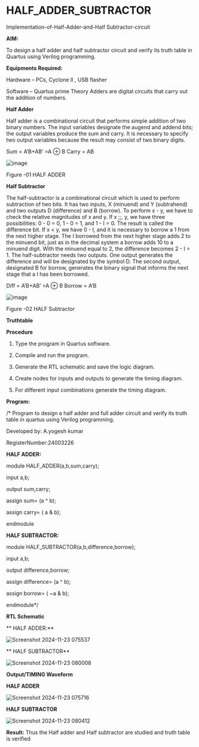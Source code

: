 # HALF_ADDER_SUBTRACTOR

Implementation-of-Half-Adder-and-Half Subtractor-circuit

**AIM:**

To design a half adder and half subtractor circuit and verify its truth table in Quartus using Verilog programming.

**Equipments Required:**

Hardware – PCs, Cyclone II , USB flasher 

Software – Quartus prime Theory Adders are digital circuits that carry out the addition of numbers.

**Half Adder**

Half adder is a combinational circuit that performs simple addition of two binary numbers. The input variables designate the augend and addend bits; the output variables produce the sum and carry. It is necessary to specify two output variables because the result may consist of two binary digits.

Sum = A’B+AB’ =A ⊕ B Carry = AB

![image](https://github.com/naavaneetha/HALF_ADDER_SUBTRACTOR/assets/154305477/bd4a0b2c-cdbc-4184-ab08-81578f121e1f)

Figure -01 HALF ADDER

**Half Subtractor**

The half-subtractor is a combinational circuit which is used to perform subtraction of two bits. It has two inputs, X (minuend) and Y (subtrahend) and two outputs D (difference) and B (borrow). To perform x - y, we have to check the relative magnitudes of x and y. If x ;;, y, we have three possibilities: 0 - 0 = 0, 1 - 0 = 1, and 1 - I = 0. The result is called the difference bit. If x < y, we have 0 - I, and it is necessary to borrow a 1 from the next higher stage. The I borrowed from the next higher stage adds 2 to the minuend bit, just as in the decimal system a borrow adds 10 to a minuend digit. With the minuend equal to 2, the difference becomes 2 - I = 1. The half-subtractor needs two outputs. One output generates the difference and will be designated by the symbol D. The second output, designated B for borrow, generates the binary signal that informs the next stage that a I has been borrowed. 

Diff = A’B+AB’ =A ⊕ B
Borrow = A’B

 ![image](https://github.com/naavaneetha/HALF_ADDER_SUBTRACTOR/assets/154305477/d76b099c-513f-4e7c-843a-e2fd028a531a)

Figure -02 HALF Subtractor

**Truthtable**

**Procedure**

1.	Type the program in Quartus software.

2.	Compile and run the program.

3.	Generate the RTL schematic and save the logic diagram.

4.	Create nodes for inputs and outputs to generate the timing diagram.

5.	For different input combinations generate the timing diagram.


**Program:**

/* Program to design a half adder and full adder circuit and verify its truth table in quartus using Verilog programming.

Developed by: A.yogesh kumar

RegisterNumber:24003226

**HALF ADDER:**

module HALF_ADDER(a,b,sum,carry);

input a,b;

output sum,carry;

assign sum= (a ^ b);

assign carry= ( a & b);

endmodule

**HALF SUBTRACTOR:**

module HALF_SUBTRACTOR(a,b,difference,borrow);

input a,b;

output difference,borrow;

assign difference= (a ^ b);

assign borrow= ( ~a & b);

endmodule*/

**RTL Schematic**

** HALF ADDER:**

![Screenshot 2024-11-23 075537](https://github.com/user-attachments/assets/a178d4de-2806-4df4-a1ac-69f7280fbd86)

** HALF SUBTRACTOR** 

![Screenshot 2024-11-23 080008](https://github.com/user-attachments/assets/fe7acb38-1190-4d50-9947-4a0cf3d525a5)



**Output/TIMING Waveform**

**HALF ADDER**

![Screenshot 2024-11-23 075716](https://github.com/user-attachments/assets/23e92a35-c3ba-44e8-ae10-f2891f8393c2)

**HALF SUBTRACTOR**

![Screenshot 2024-11-23 080412](https://github.com/user-attachments/assets/03a187d5-dcd3-4ce1-bcb6-eac48e59340d)



**Result:**
Thus the Half adder and Half subtractor are studied and truth table is verified 

